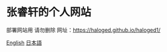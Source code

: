 # 张睿轩的个人网站 
部署网站用
请勿删除
网址：https://haloged.github.io/haloged1/

[English](./md/README-EN.md "English")
[日本語](./md/README-JP.md "日本語")
